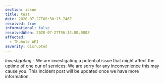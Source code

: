 ```yaml
---
section: issue
title: test
date: 2020-07-27T06:30:13.746Z
resolved: true
informational: false
resolvedWhen: 2020-07-27T06:34:00.000Z
affected:
  - Thuhole API
severity: disrupted
---
```

*Investigating* - We are investigating a potential issue that might affect the uptime of one our of services. We are sorry for any inconvenience this may cause you. This incident post will be updated once we have more information.